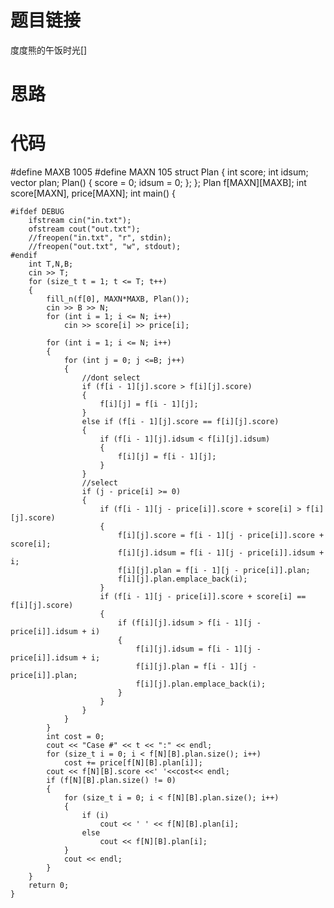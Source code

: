 ﻿# 题目链接
度度熊的午饭时光[]
# 思路

# 代码
#define MAXB 1005
#define MAXN 105
	struct Plan
	{
		int score;
		int idsum;
		vector<int> plan;
		Plan() {
			score = 0;
			idsum = 0;
		};
	};
	Plan f[MAXN][MAXB];
	int score[MAXN], price[MAXN];
	int main() {

	#ifdef DEBUG
		ifstream cin("in.txt");
		ofstream cout("out.txt");
		//freopen("in.txt", "r", stdin);
		//freopen("out.txt", "w", stdout);
	#endif
		int T,N,B;
		cin >> T;
		for (size_t t = 1; t <= T; t++)
		{
			fill_n(f[0], MAXN*MAXB, Plan());
			cin >> B >> N;
			for (int i = 1; i <= N; i++)
				cin >> score[i] >> price[i];

			for (int i = 1; i <= N; i++)
			{
				for (int j = 0; j <=B; j++)
				{
					//dont select
					if (f[i - 1][j].score > f[i][j].score)
					{
						f[i][j] = f[i - 1][j];
					}
					else if (f[i - 1][j].score == f[i][j].score)
					{
						if (f[i - 1][j].idsum < f[i][j].idsum)
						{
							f[i][j] = f[i - 1][j];
						}
					}
					//select
					if (j - price[i] >= 0)
					{
						if (f[i - 1][j - price[i]].score + score[i] > f[i][j].score)
						{
							f[i][j].score = f[i - 1][j - price[i]].score + score[i];
							f[i][j].idsum = f[i - 1][j - price[i]].idsum + i;
							f[i][j].plan = f[i - 1][j - price[i]].plan;
							f[i][j].plan.emplace_back(i);
						}
						if (f[i - 1][j - price[i]].score + score[i] == f[i][j].score)
						{
							if (f[i][j].idsum > f[i - 1][j - price[i]].idsum + i)
							{
								f[i][j].idsum = f[i - 1][j - price[i]].idsum + i;
								f[i][j].plan = f[i - 1][j - price[i]].plan;
								f[i][j].plan.emplace_back(i);
							}
						}
					}
				}
			}
			int cost = 0;
			cout << "Case #" << t << ":" << endl;
			for (size_t i = 0; i < f[N][B].plan.size(); i++)
				cost += price[f[N][B].plan[i]];
			cout << f[N][B].score <<' '<<cost<< endl;
			if (f[N][B].plan.size() != 0)
			{
				for (size_t i = 0; i < f[N][B].plan.size(); i++)
				{
					if (i)
						cout << ' ' << f[N][B].plan[i];
					else
						cout << f[N][B].plan[i];
				}
				cout << endl;
			}
		}
		return 0;
	}